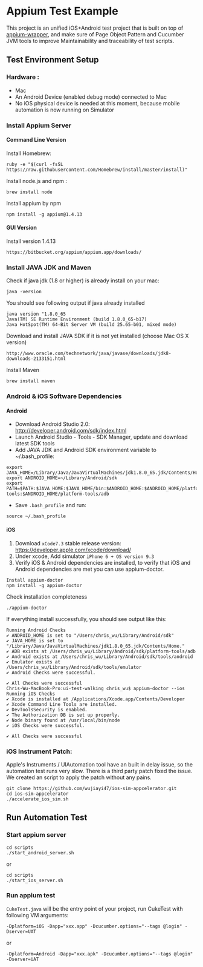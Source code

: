 # Appium Test Example
This project is an unified iOS+Android test project that is built on top of [appium-wrapper](https://github.com/wujiayi47/appium-wrapper), and make sure of Page Object Pattern and Cucumber JVM tools to improve Maintainability and traceability of test scripts.  


## Test Environment Setup

### Hardware :
* Mac
* An Android Device (enabled debug mode) connected to Mac
* No iOS physical device is needed at this moment, because mobile automation is now running on Simulator

### Install Appium Server

#### Command Line Version
Install Homebrew: 
```
ruby -e "$(curl -fsSL https://raw.githubusercontent.com/Homebrew/install/master/install)"
```
Install node.js and npm :
```
brew install node
```
Install appium by npm
```
npm install -g appium@1.4.13
```

#### GUI Version
Install version 1.4.13 
```
https://bitbucket.org/appium/appium.app/downloads/
```


### Install JAVA JDK and Maven

Check if java jdk (1.8 or higher) is already install on your mac:
```
java -version
```
You should see following output if java already installed
```
java version "1.8.0_65
Java(TM) SE Runtime Environment (build 1.8.0_65-b17)
Java HotSpot(TM) 64-Bit Server VM (build 25.65-b01, mixed mode)
```
Download and install JAVA SDK if it is not yet installed (choose Mac OS X version) 
```
http://www.oracle.com/technetwork/java/javase/downloads/jdk8-downloads-2133151.html
```
Install Maven
```
brew install maven
```

### Android & iOS Software Dependencies
#### Android
* Download Android Studio 2.0: http://developer.android.com/sdk/index.html
* Launch Android Studio - Tools - SDK Manager, update and download latest SDK tools
* Add JAVA JDK and Android SDK environment variable to ~/.bash_profile:
```
export JAVA_HOME=/Library/Java/JavaVirtualMachines/jdk1.8.0_65.jdk/Contents/Home 
export ANDROID_HOME=~/Library/Android/sdk
export PATH=$PATH:$JAVA_HOME:$JAVA_HOME/bin:$ANDROID_HOME:$ANDROID_HOME/platform-tools:$ANDROID_HOME/platform-tools/adb
```
* Save `.bash_profile` and run:
```
source ~/.bash_profile
```

#### iOS
1. Download `xCode7.3` stable release version: https://developer.apple.com/xcode/download/
2. Under xcode, Add simulator `iPhone 6 + OS version 9.3`
3. Verify iOS & Android dependencies are installed, to verify that iOS and Android dependencies are met you can use appium-doctor.
```
Install appium-doctor
npm install -g appium-doctor
```
Check installation completeness
```
./appium-doctor
```
If everything install successfully, you should see output like this:
```
Running Android Checks
✔ ANDROID_HOME is set to "/Users/chris_wu/Library/Android/sdk"
✔ JAVA_HOME is set to "/Library/Java/JavaVirtualMachines/jdk1.8.0_65.jdk/Contents/Home."
✔ ADB exists at /Users/chris_wu/Library/Android/sdk/platform-tools/adb
✔ Android exists at /Users/chris_wu/Library/Android/sdk/tools/android
✔ Emulator exists at /Users/chris_wu/Library/Android/sdk/tools/emulator
✔ Android Checks were successful.

✔ All Checks were successful
Chris-Wu-MacBook-Pro:ui-test-walking chris_wu$ appium-doctor --ios
Running iOS Checks
✔ Xcode is installed at /Applications/Xcode.app/Contents/Developer
✔ Xcode Command Line Tools are installed.
✔ DevToolsSecurity is enabled.
✔ The Authorization DB is set up properly.
✔ Node binary found at /usr/local/bin/node
✔ iOS Checks were successful.

✔ All Checks were successful
```
### iOS Instrument Patch:
Apple's Instruments / UIAutomation tool have an built in delay issue, so the automation test runs very slow. There is a third party patch fixed the issue. We created an script to apply the patch without any pains.
```
git clone https://github.com/wujiayi47/ios-sim-appcelerator.git
cd ios-sim-appcelerator
./accelerate_ios_sim.sh
```

## Run Automation Test

### Start appium server 
```
cd scripts
./start_android_server.sh
```
or
```
cd scripts
./start_ios_server.sh
```

### Run appium test
`CukeTest.java` will be the entry point of your project, run CukeTest with following VM arguments:
```
-Dplatform=iOS -Dapp="xxx.app" -Dcucumber.options="--tags @login" -Dserver=UAT
```
or
```
-Dplatform=Android -Dapp="xxx.apk" -Dcucumber.options="--tags @login" -Dserver=UAT
```
